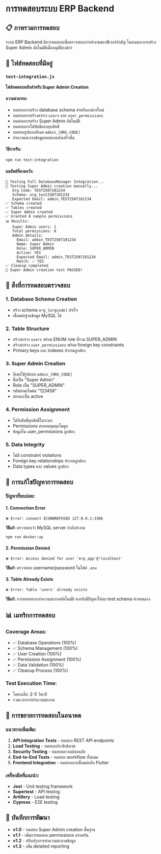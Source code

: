 # การทดสอบระบบ ERP Backend

## 📋 ภาพรวมการทดสอบ

ระบบ ERP Backend มีการทดสอบเพื่อตรวจสอบการทำงานของฟีเจอร์สำคัญ โดยเฉพาะการสร้าง Super Admin อัตโนมัติเมื่ออนุมัติองค์กร

## 🧪 ไฟล์ทดสอบที่มีอยู่

### `test-integration.js`
**ไฟล์ทดสอบหลักสำหรับ Super Admin Creation**

#### ความสามารถ:
- ทดสอบการสร้าง database schema สำหรับองค์กรใหม่
- ทดสอบการสร้างตาราง `users` และ `user_permissions`
- ทดสอบการสร้าง Super Admin อัตโนมัติ
- ทดสอบการให้สิทธิ์ครบทุกสิทธิ์
- ทดสอบรูปแบบอีเมล `admin_[ORG_CODE]`
- ทำความสะอาดข้อมูลทดสอบหลังเสร็จสิ้น

#### วิธีการรัน:
```bash
npm run test:integration
```

#### ผลลัพธ์ที่คาดหวัง:
```
🧪 Testing Full DatabaseManager Integration...
📝 Testing Super Admin creation manually...
   Org Code: TEST2507101234
   Schema: org_test2507101234
   Expected Email: admin_TEST2507101234
✅ Schema created
✅ Tables created
✅ Super Admin created
✅ Granted 8 sample permissions
📊 Results:
   Super Admin users: 1
   Total permissions: 8
   Admin details:
     Email: admin_TEST2507101234
     Name: Super Admin
     Role: SUPER_ADMIN
     Active: YES
     Expected Email: admin_TEST2507101234
     Match: ✅ YES
✅ Cleanup completed
🎉 Super Admin creation test PASSED!
```

## 🎯 สิ่งที่การทดสอบตรวจสอบ

### 1. Database Schema Creation
- สร้าง schema `org_[orgcode]` สำเร็จ
- เชื่อมต่อฐานข้อมูล MySQL ได้

### 2. Table Structure
- สร้างตาราง `users` พร้อม ENUM role ที่รวม SUPER_ADMIN
- สร้างตาราง `user_permissions` พร้อม foreign key constraints
- Primary keys และ indexes ทำงานถูกต้อง

### 3. Super Admin Creation
- อีเมลใช้รูปแบบ `admin_[ORG_CODE]`
- ชื่อเป็น "Super Admin"
- Role เป็น "SUPER_ADMIN"
- รหัสผ่านเริ่มต้น "123456"
- สถานะเป็น active

### 4. Permission Assignment
- ได้รับสิทธิ์ทุกสิทธิ์ในระบบ
- Permissions ครอบคลุมทุกโมดูล
- ข้อมูลใน user_permissions ถูกต้อง

### 5. Data Integrity
- ไม่มี constraint violations
- Foreign key relationships ทำงานถูกต้อง
- Data types และ values ถูกต้อง

## 🔧 การแก้ไขปัญหาการทดสอบ

### ปัญหาที่พบบ่อย:

#### 1. Connection Error
```
❌ Error: connect ECONNREFUSED 127.0.0.1:3306
```
**วิธีแก้:** ตรวจสอบว่า MySQL server กำลังทำงาน
```bash
npm run docker:up
```

#### 2. Permission Denied
```
❌ Error: Access denied for user 'erp_app'@'localhost'
```
**วิธีแก้:** ตรวจสอบ username/password ในไฟล์ `.env`

#### 3. Table Already Exists
```
❌ Error: Table 'users' already exists
```
**วิธีแก้:** การทดสอบจะทำความสะอาดอัตโนมัติ หากยังมีปัญหาให้ลบ test schema ด้วยตนเอง

## 📊 เมทริกการทดสอบ

### Coverage Areas:
- ✅ Database Operations (100%)
- ✅ Schema Management (100%)  
- ✅ User Creation (100%)
- ✅ Permission Assignment (100%)
- ✅ Data Validation (100%)
- ✅ Cleanup Process (100%)

### Test Execution Time:
- โดยเฉลี่ย: 2-5 วินาที
- รวมเวลาการทำความสะอาด

## 🚀 การขยายการทดสอบในอนาคต

### แนวทางเพิ่มเติม:
1. **API Integration Tests** - ทดสอบ REST API endpoints
2. **Load Testing** - ทดสอบประสิทธิภาพ
3. **Security Testing** - ทดสอบความปลอดภัย
4. **End-to-End Tests** - ทดสอบ workflow ทั้งหมด
5. **Frontend Integration** - ทดสอบการเชื่อมต่อกับ Flutter

### เครื่องมือที่แนะนำ:
- **Jest** - Unit testing framework
- **Supertest** - API testing
- **Artillery** - Load testing
- **Cypress** - E2E testing

## 📝 บันทึกการพัฒนา

- **v1.0** - ทดสอบ Super Admin creation พื้นฐาน
- **v1.1** - เพิ่มการทดสอบ permissions ครบครัน
- **v1.2** - ปรับปรุงการทำความสะอาดข้อมูล
- **v1.3** - เพิ่ม detailed reporting
